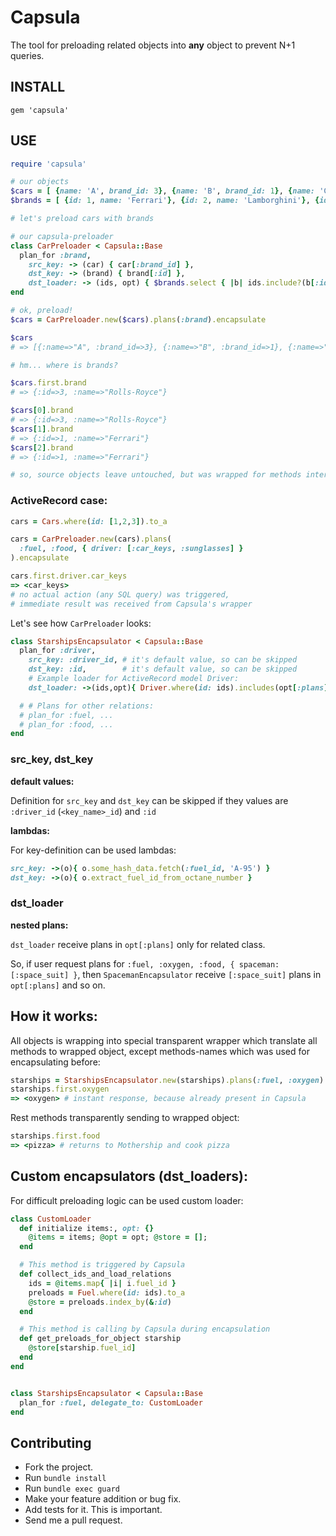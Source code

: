 # Capsula
The tool for preloading related objects into **any** object to prevent N+1 queries.

## INSTALL

```
gem 'capsula'
```

## USE

```ruby
require 'capsula'

# our objects
$cars = [ {name: 'A', brand_id: 3}, {name: 'B', brand_id: 1}, {name: 'C', brand_id: 1} ]
$brands = [ {id: 1, name: 'Ferrari'}, {id: 2, name: 'Lamborghini'}, {id: 3, name: 'Rolls-Royce'} ]

# let's preload cars with brands

# our capsula-preloader
class CarPreloader < Capsula::Base
  plan_for :brand,
    src_key: -> (car) { car[:brand_id] },
    dst_key: -> (brand) { brand[:id] },
    dst_loader: -> (ids, opt) { $brands.select { |b| ids.include?(b[:id]) } }
end

# ok, preload!
$cars = CarPreloader.new($cars).plans(:brand).encapsulate

$cars
# => [{:name=>"A", :brand_id=>3}, {:name=>"B", :brand_id=>1}, {:name=>"C", :brand_id=>1}]

# hm... where is brands?

$cars.first.brand
# => {:id=>3, :name=>"Rolls-Royce"}

$cars[0].brand
# => {:id=>3, :name=>"Rolls-Royce"}
$cars[1].brand
# => {:id=>1, :name=>"Ferrari"}
$cars[2].brand
# => {:id=>1, :name=>"Ferrari"}

# so, source objects leave untouched, but was wrapped for methods interception
```

### ActiveRecord case:

```ruby
cars = Cars.where(id: [1,2,3]).to_a

cars = CarPreloader.new(cars).plans(
  :fuel, :food, { driver: [:car_keys, :sunglasses] }
).encapsulate

cars.first.driver.car_keys
=> <car_keys>
# no actual action (any SQL query) was triggered,
# immediate result was received from Capsula's wrapper
```

Let's see how `CarPreloader` looks:

```ruby
class StarshipsEncapsulator < Capsula::Base
  plan_for :driver,
    src_key: :driver_id, # it's default value, so can be skipped
    dst_key: :id,        # it's default value, so can be skipped
    # Example loader for ActiveRecord model Driver:
    dst_loader: ->(ids,opt){ Driver.where(id: ids).includes(opt[:plans]).to_a }

  # # Plans for other relations:
  # plan_for :fuel, ...
  # plan_for :food, ...
end
```

### src_key, dst_key

**default values:**

Definition for `src_key` and `dst_key` can be skipped if they values are `:driver_id` (`<key_name>_id`) and `:id`

**lambdas:**

For key-definition can be used lambdas:

```ruby
src_key: ->(o){ o.some_hash_data.fetch(:fuel_id, 'A-95') }
dst_key: ->(o){ o.extract_fuel_id_from_octane_number }
```

### dst_loader

**nested plans:**

`dst_loader` receive plans in `opt[:plans]` only for related class.

So, if user request plans for `:fuel, :oxygen, :food, { spaceman: [:space_suit] }`,
then `SpacemanEncapsulator` receive `[:space_suit]` plans in `opt[:plans]` and so on.

## How it works:

All objects is wrapping into special transparent wrapper which
translate all methods to wrapped object, except methods-names which was used for encapsulating before:

```ruby
starships = StarshipsEncapsulator.new(starships).plans(:fuel, :oxygen).encapsulate
starships.first.oxygen
=> <oxygen> # instant response, because already present in Capsula
```

Rest methods transparently sending to wrapped object:

```ruby
starships.first.food
=> <pizza> # returns to Mothership and cook pizza
```

## Custom encapsulators (dst_loaders):
For difficult preloading logic can be used custom loader:

```ruby
class CustomLoader
  def initialize items:, opt: {}
    @items = items; @opt = opt; @store = [];
  end

  # This method is triggered by Capsula
  def collect_ids_and_load_relations
    ids = @items.map{ |i| i.fuel_id }
    preloads = Fuel.where(id: ids).to_a
    @store = preloads.index_by(&:id)
  end

  # This method is calling by Capsula during encapsulation
  def get_preloads_for_object starship
    @store[starship.fuel_id]
  end
end


class StarshipsEncapsulator < Capsula::Base
  plan_for :fuel, delegate_to: CustomLoader
end
```

## Contributing

* Fork the project.
* Run `bundle install`
* Run `bundle exec guard`
* Make your feature addition or bug fix.
* Add tests for it. This is important.
* Send me a pull request.
